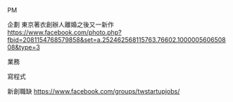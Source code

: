 PM

企劃
東京著衣創辦人離婚之後又一新作  
https://www.facebook.com/photo.php?fbid=2081154768579858&set=a.252462568115763.76602.100000560650808&type=3

業務

寫程式


新創職缺
https://www.facebook.com/groups/twstartupjobs/  
